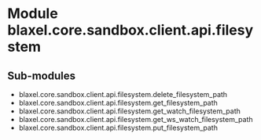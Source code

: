 Module blaxel.core.sandbox.client.api.filesystem
================================================

Sub-modules
-----------
* blaxel.core.sandbox.client.api.filesystem.delete_filesystem_path
* blaxel.core.sandbox.client.api.filesystem.get_filesystem_path
* blaxel.core.sandbox.client.api.filesystem.get_watch_filesystem_path
* blaxel.core.sandbox.client.api.filesystem.get_ws_watch_filesystem_path
* blaxel.core.sandbox.client.api.filesystem.put_filesystem_path
